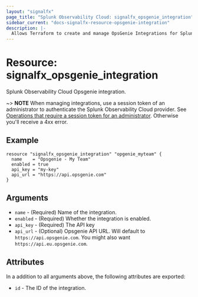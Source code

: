 ```yaml
---
layout: "signalfx"
page_title: "Splunk Observability Cloud: signalfx_opsgenie_integration"
sidebar_current: "docs-signalfx-resource-opsgenie-integration"
description: |-
  Allows Terraform to create and manage OpsGenie Integrations for Splunk Observability Cloud
---
```


# Resource: signalfx_opsgenie_integration

Splunk Observability Cloud Opsgenie integration.

~> **NOTE** When managing integrations, use a session token of an administrator to authenticate the Splunk Observability Cloud provider. See [Operations that require a session token for an administrator](https://dev.splunk.com/observability/docs/administration/authtokens#Operations-that-require-a-session-token-for-an-administrator). Otherwise you'll receive a 4xx error.

## Example

```hcl
resource "signalfx_opsgenie_integration" "opgenie_myteam" {
  name    = "Opsgenie - My Team"
  enabled = true
  api_key = "my-key"
  api_url = "https://api.opsgenie.com"
}
```

## Arguments

* `name` - (Required) Name of the integration.
* `enabled` - (Required) Whether the integration is enabled.
* `api_key` - (Required) The API key
* `api_url` - (Optional) Opsgenie API URL. Will default to `https://api.opsgenie.com`. You might also want `https://api.eu.opsgenie.com`.

## Attributes

In a addition to all arguments above, the following attributes are exported:

* `id` - The ID of the integration.
